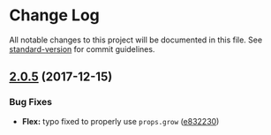 # Change Log

All notable changes to this project will be documented in this file. See [standard-version](https://github.com/conventional-changelog/standard-version) for commit guidelines.

<a name="2.0.5"></a>
## [2.0.5](https://github.com/alexsasharegan/vue-flex/compare/v2.0.4...v2.0.5) (2017-12-15)


### Bug Fixes

* **Flex:** typo fixed to properly use `props.grow` ([e832230](https://github.com/alexsasharegan/vue-flex/commit/e832230))
